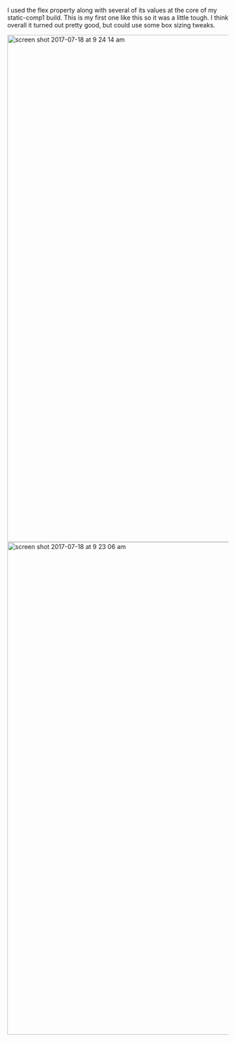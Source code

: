 I used the flex property along with several of its values at the core of my static-comp1 build.  This is my first one like this so it was a little tough. I think overall it turned out pretty good, but could use some box sizing tweaks.


<img width="1154" alt="screen shot 2017-07-18 at 9 24 14 am" src="https://user-images.githubusercontent.com/20631355/28325402-ef6256c2-6b9a-11e7-9fb3-b0e4a0608f6a.png">
<img width="1121" alt="screen shot 2017-07-18 at 9 23 06 am" src="https://user-images.githubusercontent.com/20631355/28325420-03e64c34-6b9b-11e7-96fa-6b55779ef37f.png">

